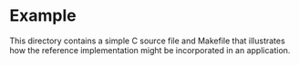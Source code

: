 # Example

This directory contains a simple C source file and Makefile that illustrates how
the reference implementation might be incorporated in  an application.
